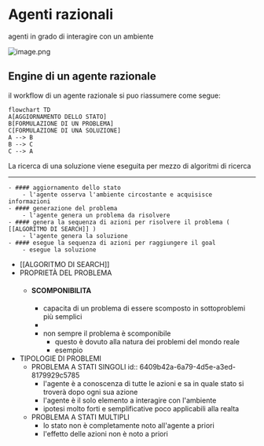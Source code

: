 # Agenti razionali

agenti in grado di interagire con un ambiente

![image.png](../assets/image_1678352853974_0.png)

## Engine di un agente razionale

 il workflow di un agente razionale si puo riassumere come segue:

```mermaid
flowchart TD
A[AGGIORNAMENTO DELLO STATO]
B[FORMULAZIONE DI UN PROBLEMA]
C[FORMULAZIONE DI UNA SOLUZIONE]
A --> B
B --> C
C --> A
```

La ricerca di una soluzione viene eseguita per mezzo di algoritmi di ricerca





--------------------------------
	- #### aggiornamento dello stato
		- l'agente osserva l'ambiente circostante e acquisisce informazioni
	- #### generazione del problema
		- l'agente genera un problema da risolvere
	- #### genera la sequenza di azioni per risolvere il problema ( [[ALGORITMO DI SEARCH]] )
		- l'agente genera la soluzione
	- #### esegue la sequenza di azioni per raggiungere il goal
		- esegue la soluzione
- [[ALGORITMO DI SEARCH]]
- PROPRIETÀ DEL PROBLEMA
	- #### SCOMPONIBILITA
		- capacita di un problema di essere scomposto in sottoproblemi più semplici
		-
		- non sempre il problema è scomponibile
			- questo è dovuto alla natura dei problemi del mondo reale
			- esempio
- TIPOLOGIE DI PROBLEMI
	- PROBLEMA A STATI SINGOLI
	  id:: 6409b42a-6a79-4d5e-a3ed-8179929c5785
		- l'agente è a conoscenza di tutte le azioni e sa in quale stato si troverà dopo ogni sua azione
		- l'agente è il solo elemento a interagire con l'ambiente
		- ipotesi molto forti e semplificative poco applicabili alla realta
	- PROBLEMA A STATI MULTIPLI
		- lo stato non è completamente noto all'agente a priori
		- l'effetto delle azioni non è noto a priori